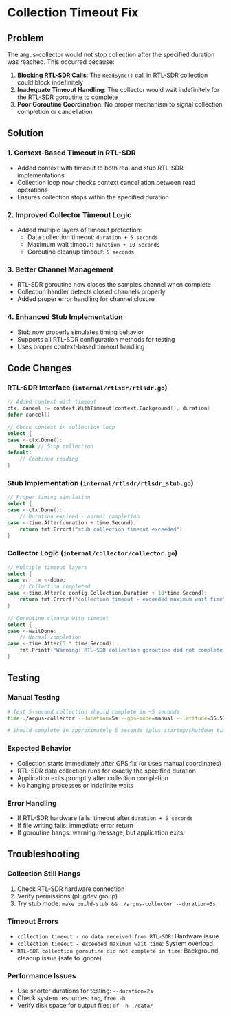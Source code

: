 # Collection Timeout Fix

## Problem
The argus-collector would not stop collection after the specified duration was reached. This occurred because:

1. **Blocking RTL-SDR Calls**: The `ReadSync()` call in RTL-SDR collection could block indefinitely
2. **Inadequate Timeout Handling**: The collector would wait indefinitely for the RTL-SDR goroutine to complete
3. **Poor Goroutine Coordination**: No proper mechanism to signal collection completion or cancellation

## Solution

### 1. Context-Based Timeout in RTL-SDR
- Added context with timeout to both real and stub RTL-SDR implementations
- Collection loop now checks context cancellation between read operations
- Ensures collection stops within the specified duration

### 2. Improved Collector Timeout Logic
- Added multiple layers of timeout protection:
  - Data collection timeout: `duration + 5 seconds`
  - Maximum wait timeout: `duration + 10 seconds`
  - Goroutine cleanup timeout: `5 seconds`

### 3. Better Channel Management
- RTL-SDR goroutine now closes the samples channel when complete
- Collection handler detects closed channels properly
- Added proper error handling for channel closure

### 4. Enhanced Stub Implementation
- Stub now properly simulates timing behavior
- Supports all RTL-SDR configuration methods for testing
- Uses proper context-based timeout handling

## Code Changes

### RTL-SDR Interface (`internal/rtlsdr/rtlsdr.go`)
```go
// Added context with timeout
ctx, cancel := context.WithTimeout(context.Background(), duration)
defer cancel()

// Check context in collection loop
select {
case <-ctx.Done():
    break // Stop collection
default:
    // Continue reading
}
```

### Stub Implementation (`internal/rtlsdr/rtlsdr_stub.go`)
```go
// Proper timing simulation
select {
case <-ctx.Done():
    // Duration expired - normal completion
case <-time.After(duration + time.Second):
    return fmt.Errorf("stub collection timeout exceeded")
}
```

### Collector Logic (`internal/collector/collector.go`)
```go
// Multiple timeout layers
select {
case err := <-done:
    // Collection completed
case <-time.After(c.config.Collection.Duration + 10*time.Second):
    return fmt.Errorf("collection timeout - exceeded maximum wait time")
}

// Goroutine cleanup with timeout
select {
case <-waitDone:
    // Normal completion
case <-time.After(5 * time.Second):
    fmt.Printf("Warning: RTL-SDR collection goroutine did not complete in time\n")
}
```

## Testing

### Manual Testing
```bash
# Test 5-second collection should complete in ~5 seconds
time ./argus-collector --duration=5s --gps-mode=manual --latitude=35.533 --longitude=-97.621

# Should complete in approximately 5 seconds (plus startup/shutdown time)
```

### Expected Behavior
- Collection starts immediately after GPS fix (or uses manual coordinates)
- RTL-SDR data collection runs for exactly the specified duration
- Application exits promptly after collection completion
- No hanging processes or indefinite waits

### Error Handling
- If RTL-SDR hardware fails: timeout after `duration + 5 seconds`
- If file writing fails: immediate error return
- If goroutine hangs: warning message, but application exits

## Troubleshooting

### Collection Still Hangs
1. Check RTL-SDR hardware connection
2. Verify permissions (plugdev group)
3. Try stub mode: `make build-stub && ./argus-collector --duration=5s`

### Timeout Errors
- `collection timeout - no data received from RTL-SDR`: Hardware issue
- `collection timeout - exceeded maximum wait time`: System overload
- `RTL-SDR collection goroutine did not complete in time`: Background cleanup issue (safe to ignore)

### Performance Issues
- Use shorter durations for testing: `--duration=2s`
- Check system resources: `top`, `free -h`
- Verify disk space for output files: `df -h ./data/`